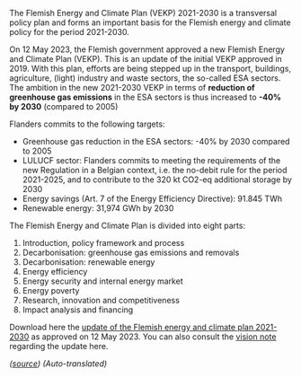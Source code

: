 The Flemish Energy and Climate Plan (VEKP) 2021-2030 is a transversal policy plan and forms an important basis for the Flemish energy and climate policy for the period 2021-2030.

On 12 May 2023, the Flemish government approved a new Flemish Energy and Climate Plan (VEKP). This is an update of the initial VEKP approved in 2019. With this plan, efforts are being stepped up in the transport, buildings, agriculture, (light) industry and waste sectors, the so-called ESA sectors. The ambition in the new 2021-2030 VEKP in terms of **reduction of greenhouse gas emissions** in the ESA sectors is thus increased to **-40% by 2030** (compared to 2005)

Flanders commits to the following targets:

- Greenhouse gas reduction in the ESA sectors: -40% by 2030 compared to 2005
- LULUCF sector: Flanders commits to meeting the requirements of the new Regulation in a Belgian context, i.e. the no-debit rule for the period 2021-2025, and to contribute to the 320 kt CO2-eq additional storage by 2030
- Energy savings (Art. 7 of the Energy Efficiency Directive): 91.845 TWh
- Renewable energy: 31,974 GWh by 2030

The Flemish Energy and Climate Plan is divided into eight parts:

1. Introduction, policy framework and process
2. Decarbonisation: greenhouse gas emissions and removals
3. Decarbonisation: renewable energy
4. Energy efficiency
5. Energy security and internal energy market
6. Energy poverty
7. Research, innovation and competitiveness
8. Impact analysis and financing

Download here the [update of the Flemish energy and climate plan 2021-2030](https://assets.vlaanderen.be/image/upload/v1683894247/Vlaams_Energie-_en_Klimaatplan_actualisatie_12_mei_2023_tpletf.pdf) as approved on 12 May 2023. You can also consult the [vision note](https://assets.vlaanderen.be/image/upload/v1683894969/Visienota_Actualisering_VEKP_12_mei_2023-_nota_opfiuh.pdf) regarding the update here.

*([source](https://www.vlaanderen.be/veka/energie-en-klimaatbeleid/vlaams-energie-en-klimaatplan-vekp-2021-2030))*
*(Auto-translated)*
